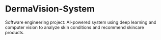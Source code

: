 # DermaVision-System
Software engineering project: AI-powered system using deep learning and computer vision to analyze skin conditions and recommend skincare products.
